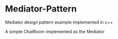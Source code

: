 # Mediator-Pattern
Mediator design pattern example implemented in c++

A simple ChatRoom implemented as the Mediator

